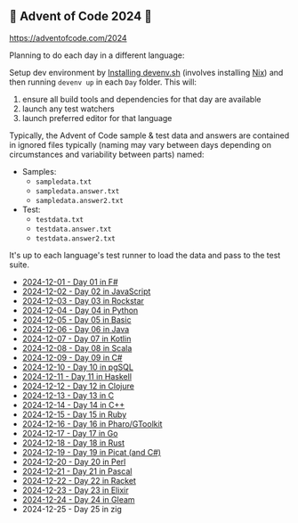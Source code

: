 ## 🎄 Advent of Code 2024 🎄

https://adventofcode.com/2024

Planning to do each day in a different language:

Setup dev environment by [Installing devenv.sh](https://devenv.sh/getting-started/#installation) (involves installing [Nix](https://nixos.org/download/)) and then running `devenv up` in each `Day` folder.  This will:

1. ensure all build tools and dependencies for that day are available
2. launch any test watchers
3. launch preferred editor for that language

Typically, the Advent of Code sample & test data and answers are contained in ignored files typically (naming may vary between days depending on circumstances and variability between parts) named:

* Samples:
  * `sampledata.txt`
  * `sampledata.answer.txt`
  * `sampledata.answer2.txt`
* Test:
  * `testdata.txt`
  * `testdata.answer.txt`
  * `testdata.answer2.txt`

It's up to each language's test runner to load the data and pass to the test suite.

* [2024-12-01 - Day 01 in F#](./Day01/)
* [2024-12-02 - Day 02 in JavaScript](./Day02/)
* [2024-12-03 - Day 03 in Rockstar](./Day03/)
* [2024-12-04 - Day 04 in Python](./Day04/)
* [2024-12-05 - Day 05 in Basic](./Day05/)
* [2024-12-06 - Day 06 in Java](./Day06/)
* [2024-12-07 - Day 07 in Kotlin](./Day07/)
* [2024-12-08 - Day 08 in Scala](./Day08/)
* [2024-12-09 - Day 09 in C#](./Day09/)
* [2024-12-10 - Day 10 in pgSQL](./Day10/)
* [2024-12-11 - Day 11 in Haskell](./Day11/)
* [2024-12-12 - Day 12 in Clojure](./Day12/)
* [2024-12-13 - Day 13 in C](./Day13/)
* [2024-12-14 - Day 14 in C++](./Day14/)
* [2024-12-15 - Day 15 in Ruby](./Day15/)
* [2024-12-16 - Day 16 in Pharo/GToolkit](./Day16/)
* [2024-12-17 - Day 17 in Go](./Day17/)
* [2024-12-18 - Day 18 in Rust](./Day18/)
* [2024-12-19 - Day 19 in Picat (and C#)](./Day19/)
* [2024-12-20 - Day 20 in Perl](./Day20/)
* [2024-12-21 - Day 21 in Pascal](./Day21/)
* [2024-12-22 - Day 22 in Racket](./Day22/)
* [2024-12-23 - Day 23 in Elixir](./Day23/)
* [2024-12-24 - Day 24 in Gleam](./Day24/)
* 2024-12-25 - Day 25 in zig